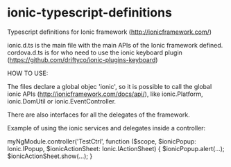 ionic-typescript-definitions
============================

Typescript definitions for Ionic framework (http://ionicframework.com/)


ionic.d.ts is the main file with the main APIs of the Ionic framework defined.
cordova.d.ts is for who need to use the ionic keyboard plugin (https://github.com/driftyco/ionic-plugins-keyboard)

HOW TO USE:

The files declare a global objec 'ionic', so it is possible to call the global ionic APIs (http://ionicframework.com/docs/api/), like ionic.Platform, ionic.DomUtil or ionic.EventController.

There are also interfaces for all the delegates of the framework.

Example of using the ionic services and delegates inside a controller:

myNgModule.controller('TestCtrl', function ($scope, $ionicPopup: Ionic.IPopup, $ionicActionSheet: Ionic.IActionSheet) {
  $ionicPopup.alert(...);
  $ionicActionSheet.show(...);
}
